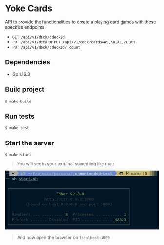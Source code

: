 # Yoke Cards

API to provide the functionalities to create a playing card games with these specifics endpoints

- `GET /api/v1/deck/:deckId`
- `PUT /api/v1/deck` or `PUT /api/v1/deck?cards=AS,KD,AC,2C,KH`
- `PUT /api/v1/deck/:deckId/:count`

## Dependencies
* Go 1.16.3

## Build project
```console
$ make build
```

## Run tests
```console
$ make test
```

## Start the server
```console
$ make start
```

>You will see in your terminal something like that:

![Alt text](./assets/start-server.png?raw=true "Initializing the server")

>And now open the browser on `localhost:3000`
